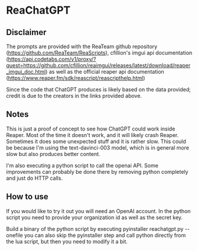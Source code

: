 # ReaChatGPT

## Disclaimer
The prompts are provided with the ReaTeam github repository (https://github.com/ReaTeam/ReaScripts), cfillion's imgui api documentation (https://api.codetabs.com/v1/proxy/?quest=https://github.com/cfillion/reaimgui/releases/latest/download/reaper_imgui_doc.html) as well as the official reaper api documentation (https://www.reaper.fm/sdk/reascript/reascripthelp.html) 

Since the code that ChatGPT produces is likely based on the data provided; credit is due to the creators in the links provided above.

## Notes
This is just a proof of concept to see how ChatGPT could work inside Reaper. Most of the time it doesn't work, and it will likely crash Reaper. Sometimes it does some unexpected stuff and it is rather slow. This could be because I'm using the text-davinci-003 model, which is in general more slow but also produces better content. 

I'm also executing a python script to call the openai API. Some improvements can probably be done there by removing python completely and just do HTTP calls.

## How to use
If you would like to try it out you will need an OpenAI account. In the python script you need to provide your organization id as well as the secret key. 

Build a binary of the python script by executing pyinstaller reachatgpt.py --onefile you can also skip the pyinstaller step and call python directly from the lua script, but then you need to modify it a bit.
